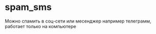 # spam_sms
Можно спамить в соц-сети или месенджер например телеграмм, работает только на компьютере
